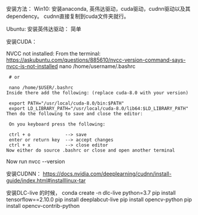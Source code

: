 
安装方法：
Win10:
安装anaconda, 英伟达驱动，cuda驱动，cudnn驱动以及其dependency。
cudnn直接复制到cuda文件夹就行。


Ubuntu:
安装英伟达驱动： 简单

安装CUDA：


NVCC not installed:
    From the terminal:
    https://askubuntu.com/questions/885610/nvcc-version-command-says-nvcc-is-not-installed
     nano /home/username/.bashrc

     # or

     nano /home/$USER/.bashrc
    Inside there add the following: (replace cuda-8.0 with your version)

     export PATH="/usr/local/cuda-8.0/bin:$PATH"
     export LD_LIBRARY_PATH="/usr/local/cuda-8.0/lib64:$LD_LIBRARY_PATH"
    Then do the following to save and close the editor:

     On you keyboard press the following: 

     ctrl + o             --> save 
     enter or return key  --> accept changes
     ctrl + x             --> close editor
    Now either do source .bashrc or close and open another terminal

Now run nvcc --version


安装CUDNN：
https://docs.nvidia.com/deeplearning/cudnn/install-guide/index.html#installlinux-tar


安装DLC-live 的时候，
conda create -n dlc-live python=3.7
pip install tensorflow==2.10.0
pip install deeplabcut-live
pip install opencv-python
pip install opencv-contrib-python
